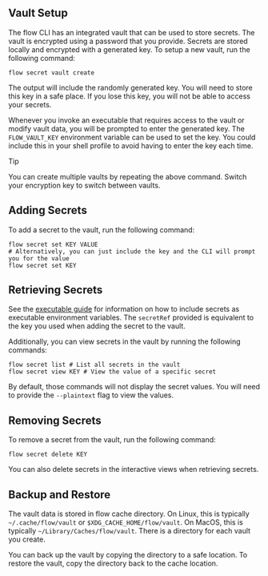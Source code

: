 ## Vault Setup

The flow CLI has an integrated vault that can be used to store secrets. The vault is encrypted using a password that you provide. 
Secrets are stored locally and encrypted with a generated key. To setup a new vault, run the following command:

```shell
flow secret vault create
```

The output will include the randomly generated key. You will need to store this key in a safe place. If you lose this key, 
you will not be able to access your secrets.

Whenever you invoke an executable that requires access to the vault or modify vault data, you will be prompted to enter 
the generated key. The `FLOW_VAULT_KEY` environment variable can be used to set the key. You could include this in your 
shell profile to avoid having to enter the key each time.

> [!TIP]
> You can create multiple vaults by repeating the above command. Switch your encryption key to switch between vaults.

## Adding Secrets

To add a secret to the vault, run the following command:

```shell
flow secret set KEY VALUE
# Alternatively, you can just include the key and the CLI will prompt you for the value
flow secret set KEY
```

## Retrieving Secrets

See the [executable guide](executable.md#environment-variables) for information on how to include secrets as executable
environment variables. The `secretRef` provided is equivalent to the key you used when adding the secret to the vault.

Additionally, you can view secrets in the vault by running the following commands:

```shell
flow secret list # List all secrets in the vault
flow secret view KEY # View the value of a specific secret
```

By default, those commands will not display the secret values. You will need to provide the `--plaintext` flag to view 
the values.

## Removing Secrets

To remove a secret from the vault, run the following command:

```shell
flow secret delete KEY
```

You can also delete secrets in the interactive views when retrieving secrets.

## Backup and Restore

The vault data is stored in flow cache directory. On Linux, this is typically `~/.cache/flow/vault` or `$XDG_CACHE_HOME/flow/vault`.
On MacOS, this is typically `~/Library/Caches/flow/vault`. There is a directory for each vault you create. 

You can back up the vault by copying the directory to a safe location. To restore the vault, copy the directory back to the cache location.
